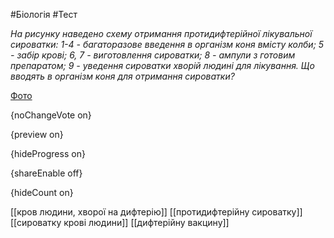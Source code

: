 #Біологія #Тест

*На рисунку наведено схему отримання протидифтерійної лікувальної сироватки: 1-4 - багаторазове введення в організм коня вмісту колби; 5 - забір крові; 6, 7 - виготовлення сироватки; 8 - ампули з готовим препаратом; 9 - уведення сироватки хворій людині для лікування. Що вводять в організм коня для отримання сироватки?*

[Фото](https://zno.osvita.ua//doc/images/znotest/98/9853/26.jpg)

{noChangeVote on}

{preview on}

{hideProgress on}

{shareEnable off}

{hideCount on}

[[кров людини, хворої на дифтерію]]
[[протидифтерійну сироватку]]
[[сироватку крові людини]]
[[дифтерійну вакцину]]
